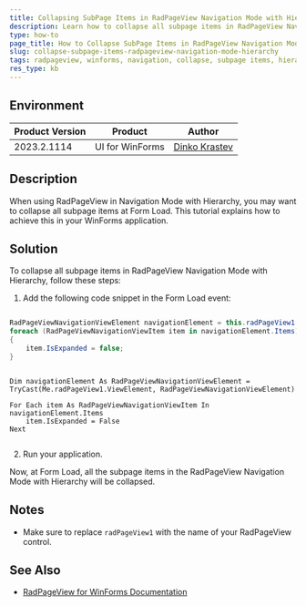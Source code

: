 ```yaml
---
title: Collapsing SubPage Items in RadPageView Navigation Mode with Hierarchy
description: Learn how to collapse all subpage items in RadPageView Navigation Mode with Hierarchy.
type: how-to
page_title: How to Collapse SubPage Items in RadPageView Navigation Mode with Hierarchy
slug: collapse-subpage-items-radpageview-navigation-mode-hierarchy
tags: radpageview, winforms, navigation, collapse, subpage items, hierarchy
res_type: kb
---
```


## Environment
 
|Product Version|Product|Author|
|----|----|----|
|2023.2.1114|UI for WinForms|[Dinko Krastev](https://www.telerik.com/blogs/author/dinko-krastev)|

## Description

When using RadPageView in Navigation Mode with Hierarchy, you may want to collapse all subpage items at Form Load. This tutorial explains how to achieve this in your WinForms application.

## Solution

To collapse all subpage items in RadPageView Navigation Mode with Hierarchy, follow these steps:

1. Add the following code snippet in the Form Load event:

````C#

RadPageViewNavigationViewElement navigationElement = this.radPageView1.ViewElement as RadPageViewNavigationViewElement;
foreach (RadPageViewNavigationViewItem item in navigationElement.Items)
{
    item.IsExpanded = false;
}

````
````VB.NET

Dim navigationElement As RadPageViewNavigationViewElement = TryCast(Me.radPageView1.ViewElement, RadPageViewNavigationViewElement)

For Each item As RadPageViewNavigationViewItem In navigationElement.Items
    item.IsExpanded = False
Next


````

2. Run your application.

Now, at Form Load, all the subpage items in the RadPageView Navigation Mode with Hierarchy will be collapsed.

## Notes

- Make sure to replace `radPageView1` with the name of your RadPageView control.

## See Also

- [RadPageView for WinForms Documentation](https://docs.telerik.com/devtools/winforms/controls/pageview/overview)
